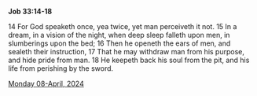 **Job 33:14-18**

14 For God speaketh once, yea twice, yet man perceiveth it not. 15 In a dream, in a vision of the night, when deep sleep falleth upon men, in slumberings upon the bed; 16 Then he openeth the ears of men, and sealeth their instruction, 17 That he may withdraw man from his purpose, and hide pride from man. 18 He keepeth back his soul from the pit, and his life from perishing by the sword.

[Monday 08-April, 2024](https://getbible.net/kjv/Job/33/14-18)
